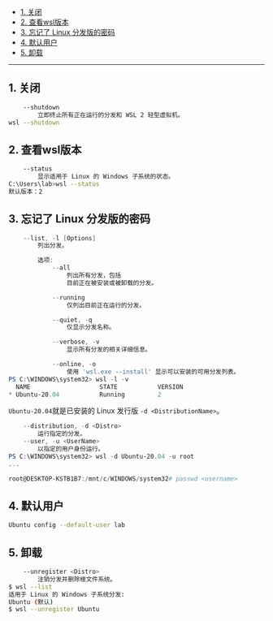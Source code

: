 - [1. 关闭](#1-关闭)
- [2. 查看wsl版本](#2-查看wsl版本)
- [3. 忘记了 Linux 分发版的密码](#3-忘记了-linux-分发版的密码)
- [4. 默认用户](#4-默认用户)
- [5. 卸载](#5-卸载)

---

## 1. 关闭

```bash
    --shutdown
        立即终止所有正在运行的分发和 WSL 2 轻型虚拟机。
wsl --shutdown
```

## 2. 查看wsl版本

```bash
    --status
        显示适用于 Linux 的 Windows 子系统的状态。
C:\Users\lab>wsl --status
默认版本：2
```

## 3. 忘记了 Linux 分发版的密码

```powershell
    --list, -l [Options]
        列出分发。

        选项:
            --all
                列出所有分发，包括
                目前正在被安装或被卸载的分发。

            --running
                仅列出目前正在运行的分发。

            --quiet, -q
                仅显示分发名称。

            --verbose, -v
                显示所有分发的相关详细信息。

            --online, -o
                使用 'wsl.exe --install' 显示可以安装的可用分发列表。
PS C:\WINDOWS\system32> wsl -l -v
  NAME                   STATE           VERSION   
* Ubuntu-20.04           Running         2
```
`Ubuntu-20.04`就是已安装的 Linux 发行版 `-d <DistributionName>`。


```powershell
    --distribution, -d <Distro>
        运行指定的分发。
    --user, -u <UserName>
        以指定的用户身份运行。
PS C:\WINDOWS\system32> wsl -d Ubuntu-20.04 -u root  
...

root@DESKTOP-KSTB1B7:/mnt/c/WINDOWS/system32# passwd <username>
```

## 4. 默认用户

```bash
Ubuntu config --default-user lab
```

## 5. 卸载

```bash
    --unregister <Distro>
        注销分发并删除根文件系统。
$ wsl --list
适用于 Linux 的 Windows 子系统分发:
Ubuntu (默认)
$ wsl --unregister Ubuntu
```